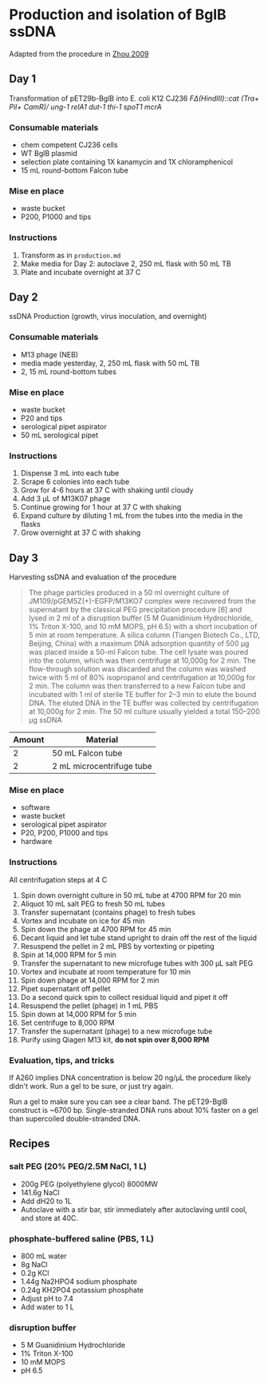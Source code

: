 # Production and isolation of BglB ssDNA 

Adapted from the procedure in [Zhou 2009](http://www.ncbi.nlm.nih.gov/pmc/articles/PMC2692612/)

## Day 1

Transformation of pET29b-BglB into E. coli K12 CJ236 *FΔ(HindIII)::cat (Tra+ Pil+ CamR)/ ung-1 relA1 dut-1 thi-1 spoT1 mcrA*

### Consumable materials 

+ chem competent CJ236 cells 
+ WT BglB plasmid 
+ selection plate containing 1X kanamycin and 1X chloramphenicol 
+ 15 mL round-bottom Falcon tube 

### Mise en place 

+ waste bucket 
+ P200, P1000 and tips 

### Instructions

1. Transform as in `production.md` 
2. Make media for Day 2: autoclave 2, 250 mL flask with 50 mL TB 
3. Plate and incubate overnight at 37 C 

## Day 2

ssDNA Production (growth, virus inoculation, and overnight) 

### Consumable materials 

+ M13 phage (NEB) 
+ media made yesterday, 2, 250 mL flask with 50 mL TB
+ 2, 15 mL round-bottom tubes 

### Mise en place 

+ waste bucket
+ P20 and tips
+ serological pipet aspirator
+ 50 mL serological pipet

### Instructions

1. Dispense 3 mL into each tube 
1. Scrape 6 colonies into each tube 
2. Grow for 4-6 hours at 37 C with shaking until cloudy
3. Add 3 µL of M13K07 phage
4. Continue growing for 1 hour at 37 C with shaking 
5. Expand culture by diluting 1 mL from the tubes into the media in the flasks
6. Grow overnight at 37 C with shaking 

## Day 3

Harvesting ssDNA and evaluation of the procedure

> The phage particles produced in a 50 ml overnight culture of JM109/pGEM5Z(+)-EGFP/M13KO7 complex were recovered from the supernatant by the classical PEG precipitation procedure [6] and lysed in 2 ml of a disruption buffer (5 M Guanidinium Hydrochloride, 1% Triton X-100, and 10 mM MOPS, pH 6.5) with a short incubation of 5 min at room temperature. A silica column (Tiangen Biotech Co., LTD, Beijing, China) with a maximum DNA adsorption quantity of 500 μg was placed inside a 50-ml Falcon tube. The cell lysate was poured into the column, which was then centrifuge at 10,000g for 2 min. The flow-through solution was discarded and the column was washed twice with 5 ml of 80% isopropanol and centrifugation at 10,000g for 2 min. The column was then transferred to a new Falcon tube and incubated with 1 ml of sterile TE buffer for 2–3 min to elute the bound DNA. The eluted DNA in the TE buffer was collected by centrifugation at 10,000g for 2 min. The 50 ml culture usually yielded a total 150–200 μg ssDNA

Amount | Material
-------|---------------------------------------
2      | 50 mL Falcon tube
2      | 2 mL microcentrifuge tube

### Mise en place 

+ software 
+ waste bucket 
+ serological pipet aspirator 
+ P20, P200, P1000 and tips 
+ hardware 

### Instructions

All centrifugation steps at 4 C 

1. Spin down overnight culture in 50 mL tube at 4700 RPM for 20 min
2. Aliquot 10 mL salt PEG to fresh 50 mL tubes 
2. Transfer supernatant (contains phage) to fresh tubes 
3. Vortex and incubate on ice for 45 min
4. Spin down the phage at 4700 RPM for 45 min
5. Decant liquid and let tube stand upright to drain off the rest of the liquid
6. Resuspend the pellet in 2 mL PBS by vortexting or pipeting 
7. Spin at 14,000 RPM for 5 min
8. Transfer the supernatant to new microfuge tubes with 300 µL salt PEG 
9. Vortex and incubate at room temperature for 10 min
10. Spin down phage at 14,000 RPM for 2 min
11. Pipet supernatant off pellet
12. Do a second quick spin to collect residual liquid and pipet it off
12. Resuspend the pellet (phage) in 1 mL PBS 
13. Spin down at 14,000 RPM for 5 min 
14. Set centrifuge to 8,000 RPM  
14. Transfer the supernatant (phage) to a new microfuge tube
15. Purify using Qiagen M13 kit, **do not spin over 8,000 RPM**
  
### Evaluation, tips, and tricks 

If A260 implies DNA concentration is below 20 ng/µL the procedure likely didn't work. Run a gel to be sure, or just try again. 

Run a gel to make sure you can see a clear band. The pET29-BglB construct is ~6700 bp. Single-stranded DNA runs about 10% faster on a gel than supercoiled double-stranded DNA. 

## Recipes

### salt PEG (20% PEG/2.5M NaCl, 1 L) 

+ 200g PEG (polyethylene glycol) 8000MW
+ 141.6g NaCl
+ Add dH20 to 1L
+ Autoclave with a stir bar, stir immediately after autoclaving until cool, and store at 40C.

### phosphate-buffered saline (PBS, 1 L) 

+ 800 mL water
+ 8g NaCl
+ 0.2g KCl
+ 1.44g Na2HPO4 sodium phosphate 
+ 0.24g KH2PO4 potassium phosphate 
+ Adjust pH to 7.4
+ Add water to 1 L

### disruption buffer 

+ 5 M Guanidinium Hydrochloride
+ 1% Triton X-100
+ 10 mM MOPS
+ pH 6.5
